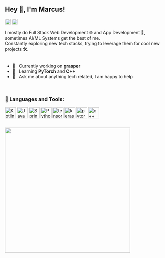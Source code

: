 ## Hey 👋, I'm Marcus!

<a href='https://stackoverflow.com/users/11304860/mk2112'><img alt="stackoverflow" src="https://user-images.githubusercontent.com/29037335/132999076-ab4a3563-2a72-40b2-b024-8a1f2f184252.png" height='18px'/></a>
<a href='https://www.kaggle.com/mk2112/'><img alt="kaggle" src="https://user-images.githubusercontent.com/29037335/132999072-f5094270-4304-4c64-9bed-038649573522.png" height='18px'/></a>

I mostly do Full Stack Web Development 🌐 and App Development 📱, sometimes AI/ML Systems get the best of me. <br>
Constantly exploring new tech stacks, trying to leverage them for cool new projects 🛠️.
<br/>
<br/>

- 🔭 &nbsp; Currently working on **grasper**
- 🌱 &nbsp; Learning **PyTorch** and **C++**
- 💬 &nbsp; Ask me about anything tech related, I am happy to help

<br>

### 🔨 Languages and Tools:

  <a href="https://kotlinlang.org" target="_blank"><img align="left" src="https://user-images.githubusercontent.com/29037335/133000950-36e7acb9-e85d-4ee8-8946-774434a2a48e.png" alt="Kotlin" height ="35px"></a>
  <a href="https://www.java.com" target="_blank"><img align="left" src="https://user-images.githubusercontent.com/29037335/133000976-1793c9e2-eae9-46a7-8391-b706f297e97a.png" alt="Java" height ="35px"></a>
  <a href="https://spring.io" target="_blank"><img align="left" src="https://user-images.githubusercontent.com/29037335/133001018-829a6877-a63a-4eeb-b1df-4aea27ab2613.png" alt="Spring" height ="35px"></a>
  <a href="https://www.python.org" target="_blank"><img align="left" src="https://user-images.githubusercontent.com/29037335/133000920-86f376eb-59be-4c0e-9ced-5c68167b807f.png" alt="Python" height ="35px"></a>
  <a href="https://www.tensorflow.org" target="_blank"> <img align="left" src="https://user-images.githubusercontent.com/29037335/133000835-126d848c-cc10-4ed0-a9a8-9718edc61add.png" alt="tensorflow" height="35px"/> </a> 
  <a href="https://keras.io" target="_blank"> <img align="left" src="https://user-images.githubusercontent.com/29037335/133000726-4b1c6973-cafe-46ca-884e-640c70989dc0.png" alt="keras" height="35px"/> </a> 
  <a href="https://pytorch.org/" target="_blank"> <img align="left" src="https://user-images.githubusercontent.com/29037335/133000637-a21e5205-a9e2-48d5-b863-7958329af125.png" alt="pytorch" height="35px"/> </a>
  <a href="http://www.cplusplus.org" target="_blank"> <img align="left" src="https://user-images.githubusercontent.com/29037335/135504500-dc457ce3-e867-465a-aea5-8832e9f48ee4.png" alt="c++" height="35px"/> </a>
<br>
<br>
<br> 

<img src = "https://github-readme-stats.vercel.app/api/top-langs/?username=MK2112&hide=TeX&layout=compact&theme=dark&hide_border=true" width = 400>
